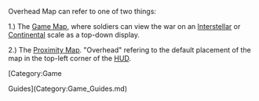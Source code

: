 Overhead Map can refer to one of two things:

1.) The [Game Map](Map.md), where soldiers can view the war on an
[Interstellar](Interstellar_Map.md) or [Continental](../etc/Continental_Map.md)
scale as a top-down display.

2.) The [Proximity Map](../Proximity_Map.md). "Overhead" refering to the default
placement of the map in the top-left corner of the
[HUD](../etc/Heads-up_Display.md).

<!--[Category:Terminology](Category:Terminology.md)--> [Category:Game

Guides](Category:Game_Guides.md)
